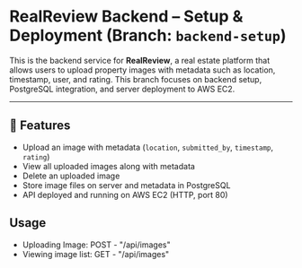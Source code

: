 # RealReview Backend – Setup & Deployment (Branch: `backend-setup`)

This is the backend service for **RealReview**, a real estate platform that allows users to upload property images with metadata such as location, timestamp, user, and rating. This branch focuses on backend setup, PostgreSQL integration, and server deployment to AWS EC2.

---

## 🚀 Features

- Upload an image with metadata (`location`, `submitted_by`, `timestamp`, `rating`)
- View all uploaded images along with metadata
- Delete an uploaded image
- Store image files on server and metadata in PostgreSQL
- API deployed and running on AWS EC2 (HTTP, port 80)

## Usage
- Uploading Image: POST - "/api/images"
- Viewing image list: GET - "/api/images"
